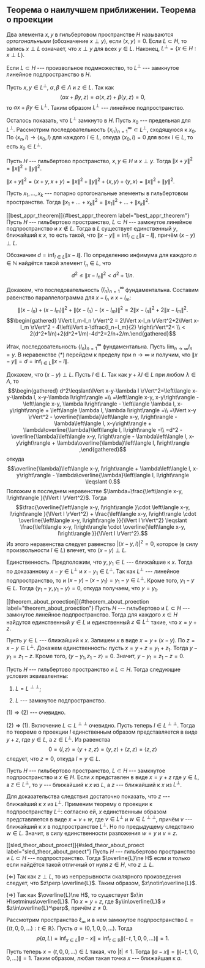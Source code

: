 Теорема о наилучшем приближении. Теорема о проекции
---------------------------------------------------

Два элемента $x,y$ в гильбертовом пространстве $H$ называются
*ортогональными* (обозначение $x\perp y$), если
$\left\langle x, y\right\rangle =0$. Если $L\subset H$, то запись
$x\perp L$ означает, что $x\perp y$ для всех $y\in L$. Наконец,
$L^\perp=\left\lbrace x\in H : x\perp L \right\rbrace$.

Если $L\subset H$ --- произвольное подмножество, то $L^\perp$ ---
замкнутое линейное подпространство в $H$.

Пусть $x,y\in L^\perp$, $\alpha, \beta\in\Lambda$ и $z\in L$. Так как
$$\left\langle \alpha x +\beta y, z\right\rangle  = \alpha\left\langle x, z\right\rangle +\beta\left\langle y, z\right\rangle =0,$$
то $\alpha x +\beta y \in L^\perp$. Таким образом $L^\perp$ --- линейное
подпространство.

Осталось показать, что $L^\perp$ замкнуто в $H$. Пусть $x_0$ ---
предельная для $L^\perp$. Рассмотрим последовательность
$\{x_n\}_{n=1}^\infty\subset L^\perp$, сходящуюся к $x_0$. По
$\left\langle x_n, l\right\rangle \to\left\langle x_0, l\right\rangle$
для каждого $l\in L$, откуда $\left\langle x_0, l\right\rangle  = 0$ для
всех $l\in L$, то есть $x_0\in L^\perp$.

Пусть $H$ --- гильбертово пространство, $x,y\in H$ и $x\perp y$. Тогда
$\lVert x+y \rVert^2 = \lVert x \rVert^2 + \lVert y \rVert^2$.

$\lVert x+y \rVert^2 = \left\langle x+y, x+y\right\rangle  = \lVert x \rVert^2 + \lVert y \rVert^2 + \left\langle x, y\right\rangle  + \left\langle y, x\right\rangle = \lVert x \rVert^2 + \lVert y \rVert^2$.

Пусть $x_1,\ldots,x_k$ --- попарно ортогональные элементы в гильбертовом
пространстве. Тогда
$\lVert x_1+\ldots+x_k \rVert^2 = \lVert x_1 \rVert^2 +\ldots + \lVert x_k \rVert^2$.

[\[best\_appr\_theorem\]]{#best_appr_theorem label="best_appr_theorem"}
Пусть $H$ --- гильбертово пространство, $L\subset H$ --- замкнутое
линейное подпространство и $x\notin L$. Тогда в $L$ существует
единственный $y$, ближайший к $x$, то есть такой, что
$\lVert x-y \rVert=\inf_{l\in L}\lVert x-l \rVert$, причём
$(x-y)\perp L$.

Обозначим $d=\inf_{l\in L}\lVert x-l \rVert$. По определению инфимума
для каждого $n\in\mathbb{N}$ найдётся такой элемент $l_n\in L$, что
$$d^2\leqslant\lVert x-l_n \rVert^2<d^2 + 1/n \tag{$\ast$}.$$

Докажем, что последовательность $\{l_n\}_{n=1}^\infty$ фундаментальна.
Составим равенство параллелограмма для $x-l_n$ и $x-l_m$:
$$\lVert (x-l_n)+(x-l_m) \rVert^2+\lVert (x-l_n)-(x-l_m) \rVert^2=2\lVert x-l_n \rVert^2+2\lVert x-l_m \rVert^2.$$
$$\begin{gathered}
\lVert l_m-l_n \rVert^2 = 2\lVert x-l_n \rVert^2+2\lVert x-l_m \rVert^2 - 4\left\lVert x-\dfrac{l_n+l_m}{2} \right\rVert^2< \\ < 2(d^2+1/n)+2(d^2+1/m)-4d^2=2/n+2/m.\end{gathered}$$

Итак, последовательность $\{l_n\}_{n=1}^\infty$ фундаментальна. Пусть
$\lim_{n\to\infty}l_n  = y$. В неравенстве ($\ast$) перейдем к пределу
при $n\to \infty$ и получим, что
$\lVert x-y \rVert= d = \inf_{l\in L}\lVert x-l \rVert$.

Докажем, что $(x-y)\perp L$. Пусть $l\in L$. Так как $y+\lambda l\in L$
при любом $\lambda\in\Lambda$, то $$\begin{gathered}
d^2\leqslant\lVert x-y-\lambda l \rVert^2=\left\langle x-y-\lambda l, x-y-\lambda l\right\rangle =\\
=\left\langle x-y, x-y\right\rangle  - \left\langle x-y, \lambda l\right\rangle  - \left\langle \lambda l, x-y\right\rangle  + \left\langle \lambda l, \lambda l\right\rangle  =\\
=\lVert x-y \rVert^2 - \overline{\lambda}\left\langle x-y, l\right\rangle  - \lambda\left\langle l, x-y\right\rangle  + \lambda\overline{\lambda}\left\langle l, l\right\rangle  =\\
=d^2 - \overline{\lambda}\left\langle x-y, l\right\rangle  - \lambda\left\langle l, x-y\right\rangle  + \lambda\overline{\lambda}\left\langle l, l\right\rangle ,\end{gathered}$$
откуда
$$\overline{\lambda}\left\langle x-y, l\right\rangle  + \lambda\left\langle l, x-y\right\rangle  - \lambda\overline{\lambda}\left\langle l, l\right\rangle \leqslant 0.$$
Положим в последнем неравенстве
$\lambda=\frac{\left\langle x-y, l\right\rangle }{\lVert l \rVert^2}$.
Тогда
$$\frac{\overline{\left\langle x-y, l\right\rangle }\cdot \left\langle x-y, l\right\rangle }{\lVert l \rVert^2} +
\frac{\left\langle x-y, l\right\rangle \cdot \overline{\left\langle x-y, l\right\rangle }}{\lVert l \rVert^2} \leqslant
\frac{\left\langle x-y, l\right\rangle \cdot \overline{\left\langle x-y, l\right\rangle }}{\lVert l \rVert^2}.$$
Из этого неравенства следует равенство
$\lvert \left\langle x-y, l\right\rangle  \rvert^2 = 0$, которое (в силу
произвольности $l\in L$) влечет, что $(x-y)\perp L$.

Единственность. Предположим, что $y,y_1\in L$ --- ближайшие к $x$. Тогда
по доказанному $x-y \in L^\perp$ и $x-y_1 \in L^\perp$. Так как
$L^\perp$ --- линейное подпространство, то и
$(x-y)-(x-y_1)=y_1-y \in L^\perp$. Кроме того, $y_1-y \in L$. Тогда
$\left\langle y_1-y, y_1-y\right\rangle =0$, откуда получаем, что
$y=y_1$.

[\[theorem\_about\_proection\]]{#theorem_about_proection
label="theorem_about_proection"} Пусть $H$ --- гильбертово и
$L\subset H$ --- замкнутое линейное подпространство. Тогда для каждого
$x\in H$ найдутся единственный $y\in L$ и единственный $z\in L^\perp$
такие, что $x=y+z$.

Пусть $y\in L$ --- ближайший к $x$. Запишем $x$ в виде $x=y+(x-y)$. По
$z=x-y\in L^\perp$. Докажем единственность: пусть $x=y+z=y_1+z_1$. Тогда
$y-y_1=z_1-z$. Кроме того, $\left\langle y-y_1, z_1-z\right\rangle =0$.
Значит, $y-y_1=z_1-z = 0$.

Пусть $H$ --- гильбертово пространство и $L\subset H$. Тогда следующие
условия эквивалентны:

1)  $L=L^{\perp\perp}$;

2)  $L$ --- замкнутое подпространство.

$(1)\Rightarrow (2)$ --- очевидно.

$(2)\Rightarrow (1)$. Включение $L\subset L^{\perp\perp}$ очевидно.
Пусть теперь $l\in L^{\perp\perp}$. Тогда по теореме о проекции $l$
единственным образом представляется в виде $y+z$, где $y\in L$, а
$z\in L^\perp$. Из равенства
$$0=\left\langle l, z\right\rangle =\left\langle y+z, z\right\rangle =\left\langle y, z\right\rangle +\left\langle z, z\right\rangle =\left\langle z, z\right\rangle$$
следует, что $z=0$, откуда $l=y\in L$.

Пусть $H$ --- гильбертово пространство, $L\subset H$ --- замкнутое
подпространство и $x\in H$. Если $x$ представлен в виде $x=y+z$ где
$y\in L$, а $z\in L^\perp$, то $y$ --- ближайший к $x$ из $L$, а $z$ ---
ближайший к $x$ из $L^\perp$.

Для доказательства следствия достаточно показать, что $z$ --- ближайший
к $x$ из $L^\perp$. Применим теорему о проекции к подпространству
$L^\perp$: согласно ей, $x$ единственным образом представляется в виде
$x=v+w$, где $v\in L^\perp$ и $w\in L^{\perp\perp}$, причём $v$ ---
ближайший к $x$ в подпространстве $L^\perp$. Но по предыдущему следствию
$w\in L$. Значит, в силу единственности разложения $w=y$ и $v=z$.

[\[sled\_theor\_about\_proect\]]{#sled_theor_about_proect
label="sled_theor_about_proect"} Пусть $H$ --- гильбертово пространство
и $L\subset H$ --- подпространство. Тогда $\overline{L}\ne H$ если и
только если найдётся такой отличный от нуля $z\in H$, что $z\perp L$.

($\Leftarrow$) Так как $z\perp L$, то из непрерывности скалярного
произведения следует, что $z\perp \overline{L}$. Таким образом,
$z\notin\overline{L}$.

($\Rightarrow$) Так как $\overline{L}\ne H$, то существует
$x\in H\setminus\overline{L}$. По $x=y+z$, где $y\in\overline{L}$ и
$z\in\overline{L}^\perp$, причём $z\ne 0$.

Рассмотрим пространство $\ell_\infty$ и в нем замкнутое подпространство
$L=\left\lbrace (t,0,0,\ldots) : t\in\mathbb{R} \right\rbrace$. Пусть
$a=(0,1,0,0,\ldots)$. Тогда
$$\rho(a,L)=\inf_{x\in L}\lVert a-x \rVert=\inf_{t\in\mathbb{R}}\lVert (-t,1,0,0,\ldots) \rVert=1.$$

Пусть теперь $x=(t,0,0,\ldots)\in L$ такая, что
$\lvert t \rvert\leqslant 1$. Тогда
$\lVert a-x \rVert=\lVert (-t,1,0,0,\ldots) \rVert=1$. Таким образом,
любая такая точка $x$ --- ближайшая к $a$.
